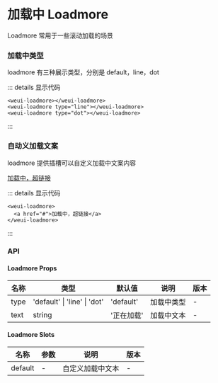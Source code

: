 # 加载中 Loadmore

Loadmore 常用于一些滚动加载的场景

### 加载中类型

loadmore 有三种展示类型，分别是 default，line，dot

<weui-loadmore></weui-loadmore>
<weui-loadmore type="line"></weui-loadmore>
<weui-loadmore type="dot"></weui-loadmore>

::: details 显示代码
```vue
<weui-loadmore></weui-loadmore>
<weui-loadmore type="line"></weui-loadmore>
<weui-loadmore type="dot"></weui-loadmore>
```
:::

### 自动义加载文案

loadmore 提供插槽可以自定义加载中文案内容

<weui-loadmore>
  <a href="#">加载中，超链接</a>
</weui-loadmore>

::: details 显示代码
```vue
<weui-loadmore>
  <a href="#">加载中，超链接</a>
</weui-loadmore>
```
:::

### API
#### Loadmore Props
|  名称   | 类型  | 默认值 | 说明 | 版本 |
|  ----  | ----  | ----- | ---- | ----- |
| type  | 'default' \| 'line' \| 'dot' | 'default' | 加载中类型 | - | 
| text  | string | '正在加载' | 加载中文本 | - |


#### Loadmore Slots
|  名称   | 参数  | 说明 | 版本 |
|  ----  | ----  | ----- | ---- |
| default  | - | 自定义加载中文本 | - |